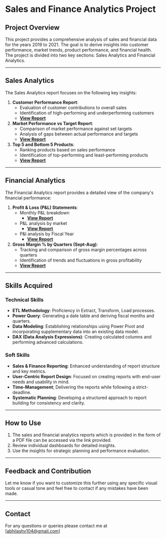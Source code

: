 # Sales and Finance Analytics Project  

## Project Overview  
This project provides a comprehensive analysis of sales and financial data for the years 2019 to 2021. The goal is to derive insights into customer performance, market trends, product performance, and financial health. The project is divided into two key sections: Sales Analytics and Financial Analytics.  

---

## Sales Analytics  
The Sales Analytics report focuses on the following key insights:  
1. **Customer Performance Report**:  
   - Evaluation of customer contributions to overall sales  
   - Identification of high-performing and underperforming customers
   - **[View Report](https://github.com/vinny-104/Excel-Sales-Analytics/blob/main/Customer%20Performance%20Report.pdf)**
2. **Market Performance vs Target Report**:  
   - Comparison of market performance against set targets  
   - Analysis of gaps between actual performance and targets
   - **[View Report](https://github.com/vinny-104/Excel-Sales-Analytics/blob/main/Market%20Performance%20Vs%20Target.pdf)**
3. **Top 5 and Bottom 5 Products**:  
   - Ranking products based on sales performance  
   - Identification of top-performing and least-performing products
   - **[View Report](https://github.com/vinny-104/Excel-Sales-Analytics/blob/main/Top%205%20and%20Bottom%205%20products.pdf)**

---

## Financial Analytics  
The Financial Analytics report provides a detailed view of the company's financial performance:  
1. **Profit & Loss (P&L) Statements**:  
   - Monthly P&L breakdown
      -  **[View Report](https://github.com/vinny-104/Excel-Sales-Analytics/blob/main/P%26L%20Statement%20by%20Months.pdf)**
   - P&L analysis by market
      -  **[View Report](https://github.com/vinny-104/Excel-Sales-Analytics/blob/main/P%20%26%20L%20for%20Markets.pdf)**
   - P&l analysis by Fiscal Year
      -  **[View Report](https://github.com/vinny-104/Excel-Sales-Analytics/blob/main/P%20%26%20L%20by%20Fiscal%20Year.pdf)**
2. **Gross Margin % by Quarters (Sept-Aug)**:  
   - Tracking and comparison of gross margin percentages across quarters  
   - Identification of trends and fluctuations in gross profitability
   - **[View Report](https://github.com/vinny-104/Excel-Sales-Analytics/blob/main/GM%20%25%20by%20Quarters.pdf)**

---

## Skills Acquired  

### Technical Skills  
- **ETL Methodology**: Proficiency in Extract, Transform, Load processes.  
- **Power Query**: Generating a date table and deriving fiscal months and quarters.  
- **Data Modeling**: Establishing relationships using Power Pivot and incorporating supplementary data into an existing data model.  
- **DAX (Data Analysis Expressions)**: Creating calculated columns and performing advanced calculations.  

### Soft Skills  
- **Sales & Finance Reporting**: Enhanced understanding of report structure and key metrics.  
- **User-Centric Report Design**: Focused on creating reports with end-user needs and usability in mind.  
- **Time-Management**; Delivering the reports while following a strict-deadline.  
- **Systematic Planning**: Developing a structured approach to report building for consistency and clarity.  

---
## How to Use  
1. The sales and financial analytics reports which is provided in the form of a PDF file can be accessed via the link provided.  
2. Review individual dashboards for detailed insights.  
3. Use the insights for strategic planning and performance evaluation.  

---
## Feedback and Contribution
Let me know if you want to customize this further using any specific visual tools or casual tone  and feel free to contact if any mistakes have been made.

---
## Contact
For any questions or queries please contact me at [abhilashv104@gmail.com]

